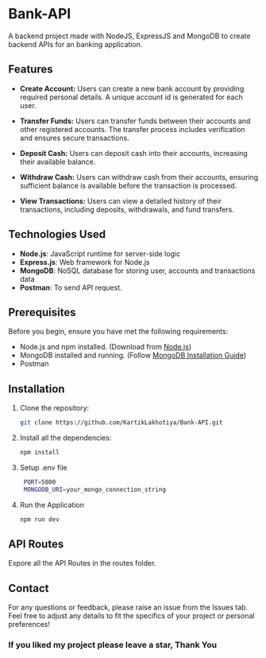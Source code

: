 # Bank-API
A backend project made with NodeJS, ExpressJS and MongoDB to create backend APIs for an banking application.

## Features

- **Create Account:** Users can create a new bank account by providing required personal details. A unique account id is generated for each user.
  
- **Transfer Funds:** Users can transfer funds between their accounts and other registered accounts. The transfer process includes verification and ensures secure transactions.

- **Deposit Cash:** Users can deposit cash into their accounts, increasing their available balance.

- **Withdraw Cash:** Users can withdraw cash from their accounts, ensuring sufficient balance is available before the transaction is processed.

- **View Transactions:** Users can view a detailed history of their transactions, including deposits, withdrawals, and fund transfers.

## Technologies Used

- **Node.js**: JavaScript runtime for server-side logic
- **Express.js**: Web framework for Node.js
- **MongoDB**: NoSQL database for storing user, accounts and transactions data
- **Postman**: To send API request.

## Prerequisites

Before you begin, ensure you have met the following requirements:

- Node.js and npm installed. (Download from [Node.js](https://nodejs.org/))
- MongoDB installed and running. (Follow [MongoDB Installation Guide](https://docs.mongodb.com/manual/installation/))
- Postman 

## Installation

1. Clone the repository:
   ```bash
   git clone https://github.com/KartikLakhotiya/Bank-API.git
   ```

2. Install all the dependencies:
   ```bash
   npm install
   ```

3. Setup .env file
   ```bash
    PORT=5000
    MONGODB_URI=your_mongo_connection_string
    ```

4. Run the Application
   ```bash
   npm run dev
   ```

## API Routes

Expore all the API Routes in the routes folder.

## Contact

For any questions or feedback, please raise an issue from the Issues tab.
Feel free to adjust any details to fit the specifics of your project or personal preferences!

### If you liked my project please leave a star, Thank You




